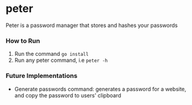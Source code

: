 # peter

Peter is a password manager that stores and hashes your passwords

### How to Run

1. Run the command `go install`
2. Run any peter command, i.e `peter -h`

### Future Implementations

- Generate passwords command: generates a password for a website, and copy the password to users' clipboard
